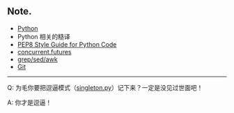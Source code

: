 ## Note.

- [Python](./Python.md)
- Python 相关的糙译
 - [PEP8 Style Guide for Python Code](./PEP8-Style-Guide-for-Python-Code.md)
 - [concurrent.futures](./concurrent.futures.md)
- [grep/sed/awk](./grep-sed-awk.md)
- [Git](./Git.md)

---

Q: 为毛你要把逗逼模式（[singleton.py](./singleton.py)）记下来？一定是没见过世面吧！

A: 你才是逗逼！